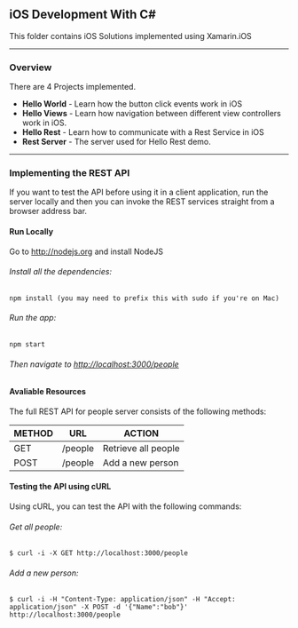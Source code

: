 ## iOS Development With C#
This folder contains iOS Solutions implemented using Xamarin.iOS

***
### Overview
There are 4 Projects implemented.

* **Hello World** - Learn how the button click events work in iOS
* **Hello Views** - Learn how navigation between different view controllers work in iOS.
* **Hello Rest**  - Learn how to communicate with a Rest Service in iOS
* **Rest Server** - The server used for Hello Rest demo.

***
### Implementing the REST API

If you want to test the API before using it in a client application, run the server locally and then you can invoke the REST services straight from a browser address bar. 

#### Run Locally

Go to http://nodejs.org and install NodeJS

###### Install all the dependencies:

    npm install (you may need to prefix this with sudo if you're on Mac)

###### Run the app:

    npm start

###### Then navigate to [http://localhost:3000/people](http://localhost:3000/people)

#### Avaliable Resources

The full REST API for people server consists of the following methods:

METHOD        | URL           | ACTION  
------------- | ------------- | ------
GET           | /people       | Retrieve all people 
POST          | /people       | Add a new person

#### Testing the API using cURL

Using cURL, you can test the API with the following commands:

###### Get all people:
		
	$ curl -i -X GET http://localhost:3000/people

###### Add a new person:
		
	$ curl -i -H "Content-Type: application/json" -H "Accept: application/json" -X POST -d '{"Name":"bob"}' http://localhost:3000/people

